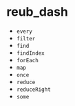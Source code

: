 # reub_dash
- `every`
- `filter`
- `find`
- `findIndex`
- `forEach`
- `map`
- `once`
- `reduce`
- `reduceRight`
- `some`
